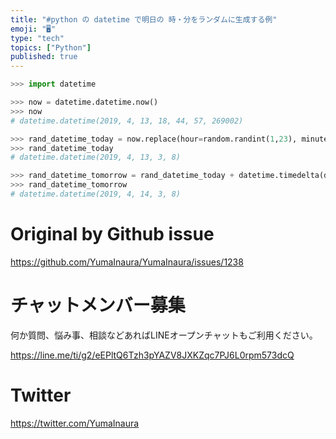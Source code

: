```yaml
---
title: "#python の datetime で明日の 時・分をランダムに生成する例"
emoji: "🖥"
type: "tech"
topics: ["Python"]
published: true
---
```


```py
>>> import datetime

>>> now = datetime.datetime.now()
>>> now
# datetime.datetime(2019, 4, 13, 18, 44, 57, 269002)

>>> rand_datetime_today = now.replace(hour=random.randint(1,23), minute=random.randint(1,59), second=0, microsecond=0)
>>> rand_datetime_today
# datetime.datetime(2019, 4, 13, 3, 8)

>>> rand_datetime_tomorrow = rand_datetime_today + datetime.timedelta(days=1)
>>> rand_datetime_tomorrow
# datetime.datetime(2019, 4, 14, 3, 8)

```

# Original by Github issue

https://github.com/YumaInaura/YumaInaura/issues/1238








<!-- Update From Qiita API -->

# チャットメンバー募集


何か質問、悩み事、相談などあればLINEオープンチャットもご利用ください。

https://line.me/ti/g2/eEPltQ6Tzh3pYAZV8JXKZqc7PJ6L0rpm573dcQ





# Twitter


https://twitter.com/YumaInaura


<!-- Update From Qiita API -->


